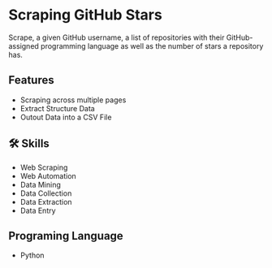 
# Scraping GitHub Stars

Scrape, a given GitHub username,
a list of repositories with their GitHub-assigned programming language as well as the
number of stars a repository has.



## Features

- Scraping across multiple pages
- Extract Structure Data
- Outout Data into a CSV File


## 🛠 Skills
- Web Scraping
- Web Automation
- Data Mining
- Data Collection
- Data Extraction
- Data Entry
## Programing Language
- Python